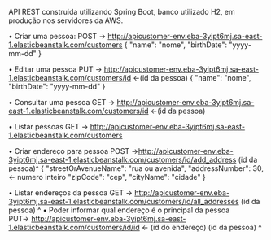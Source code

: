 API REST construida utilizando Spring Boot, banco utilizado H2, em produção nos servidores da AWS.

•	Criar uma pessoa:
POST -> http://apicustomer-env.eba-3yipt6mj.sa-east-1.elasticbeanstalk.com/customers
{
"name": "nome",
"birthDate": "yyyy-mm-dd"
}

•	Editar uma pessoa
PUT -> http://apicustomer-env.eba-3yipt6mj.sa-east-1.elasticbeanstalk.com/customers/id <-(id da pessoa)
{
"name": "nome",
"birthDate": "yyyy-mm-dd"
}

•	Consultar uma pessoa
GET -> http://apicustomer-env.eba-3yipt6mj.sa-east-1.elasticbeanstalk.com/customers/id <-(id da pessoa)

•	Listar pessoas
GET -> http://apicustomer-env.eba-3yipt6mj.sa-east-1.elasticbeanstalk.com/customers

•	Criar endereço para pessoa
POST ->http://apicustomer-env.eba-3yipt6mj.sa-east-1.elasticbeanstalk.com/customers/id/add_address
                                                                      (id da pessoa)^
{
"streetOrAvenueName": "rua ou avenida",
"addressNumber": 30, <- numero inteiro
"zipCode": "cep",
"cityName": "cidade"
}

•	Listar endereços da pessoa
GET -> http://apicustomer-env.eba-3yipt6mj.sa-east-1.elasticbeanstalk.com/customers/id/all_addresses
                                                                     (id da pessoa) ^
•	Poder informar qual endereço é o principal da pessoa  
PUT-> http://apicustomer-env.eba-3yipt6mj.sa-east-1.elasticbeanstalk.com/customers/id/id <- (id do endereço)
                                                                    (id da pessoa) ^
